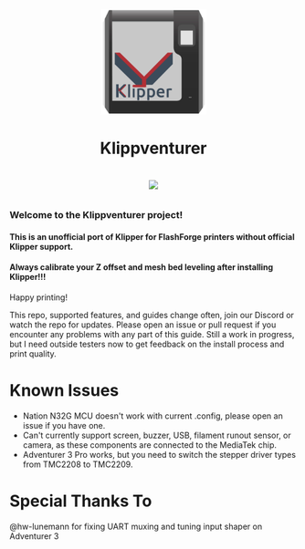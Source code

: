 <p align="center">
    <img src="images/klippventurer.svg" alt="Klippventurer logo" height="185">
    <h1 align="center">
      Klippventurer<br>
</p>
        
[![](https://dcbadge.vercel.app/api/server/ns2pFdhdMW)](https://discord.gg/ns2pFdhdMW)
### Welcome to the Klippventurer project!
#### This is an unofficial port of Klipper for FlashForge printers without official Klipper support.

#### Always calibrate your Z offset and mesh bed leveling after installing Klipper!!!
Happy printing!

This repo, supported features, and guides change often, join our Discord or watch the repo for updates.
Please open an issue or pull request if you encounter any problems with any part of this guide.
Still a work in progress, but I need outside testers now to get feedback on the install process and print quality.

# Known Issues
- Nation N32G MCU doesn't work with current .config, please open an issue if you have one.
- Can't currently support screen, buzzer, USB, filament runout sensor, or camera, as these components are connected to the MediaTek chip.
- Adventurer 3 Pro works, but you need to switch the stepper driver types from TMC2208 to TMC2209.

# Special Thanks To
@hw-lunemann for fixing UART muxing and tuning input shaper on Adventurer 3
